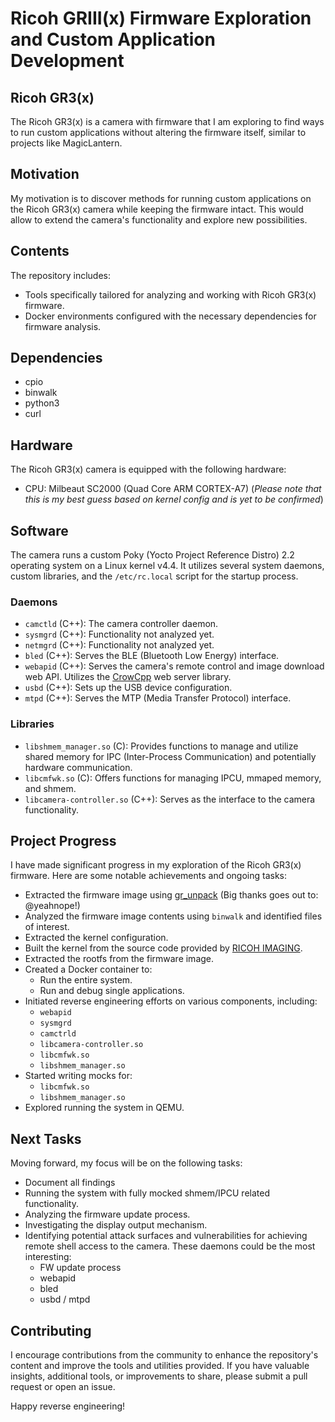 # Ricoh GRIII(x) Firmware Exploration and Custom Application Development

## Ricoh GR3(x)

The Ricoh GR3(x) is a camera with firmware that I am exploring to find ways to run custom applications without altering the firmware itself, similar to projects like MagicLantern.

## Motivation

My motivation is to discover methods for running custom applications on the Ricoh GR3(x) camera while keeping the firmware intact. This would allow to extend the camera's functionality and explore new possibilities.

## Contents

The repository includes:

- Tools specifically tailored for analyzing and working with Ricoh GR3(x) firmware.
- Docker environments configured with the necessary dependencies for firmware analysis.

## Dependencies

- cpio
- binwalk
- python3
- curl

## Hardware

The Ricoh GR3(x) camera is equipped with the following hardware:

- CPU: Milbeaut SC2000 (Quad Core ARM CORTEX-A7)
  (_Please note that this is my best guess based on kernel config and is yet to be confirmed_)

## Software

The camera runs a custom Poky (Yocto Project Reference Distro) 2.2 operating system on a Linux kernel v4.4. It utilizes several system daemons, custom libraries, and the `/etc/rc.local` script for the startup process.

### Daemons

- `camctld` (C++): The camera controller daemon.
- `sysmgrd` (C++): Functionality not analyzed yet.
- `netmgrd` (C++): Functionality not analyzed yet.
- `bled` (C++): Serves the BLE (Bluetooth Low Energy) interface.
- `webapid` (C++): Serves the camera's remote control and image download web API. Utilizes the [CrowCpp](https://crowcpp.org/master/) web server library.
- `usbd` (C++): Sets up the USB device configuration.
- `mtpd` (C++): Serves the MTP (Media Transfer Protocol) interface.

### Libraries

- `libshmem_manager.so` (C): Provides functions to manage and utilize shared memory for IPC (Inter-Process Communication) and potentially hardware communication.
- `libcmfwk.so` (C): Offers functions for managing IPCU, mmaped memory, and shmem.
- `libcamera-controller.so` (C++): Serves as the interface to the camera functionality.

## Project Progress

I have made significant progress in my exploration of the Ricoh GR3(x) firmware. Here are some notable achievements and ongoing tasks:

- Extracted the firmware image using [gr_unpack](https://github.com/yeahnope/gr_unpack) (Big thanks goes out to: @yeahnope!)
- Analyzed the firmware image contents using `binwalk` and identified files of interest.
- Extracted the kernel configuration.
- Built the kernel from the source code provided by [RICOH IMAGING](https://www.ricoh-imaging.co.jp/english/products/oss/).
- Extracted the rootfs from the firmware image.
- Created a Docker container to:
  - Run the entire system.
  - Run and debug single applications.
- Initiated reverse engineering efforts on various components, including:
  - `webapid`
  - `sysmgrd`
  - `camctrld`
  - `libcamera-controller.so`
  - `libcmfwk.so`
  - `libshmem_manager.so`
- Started writing mocks for:
  - `libcmfwk.so`
  - `libshmem_manager.so`
- Explored running the system in QEMU.

## Next Tasks

Moving forward, my focus will be on the following tasks:

- Document all findings
- Running the system with fully mocked shmem/IPCU related functionality.
- Analyzing the firmware update process.
- Investigating the display output mechanism.
- Identifying potential attack surfaces and vulnerabilities for achieving remote shell access to the camera. These daemons could be the most interesting:
  - FW update process
  - webapid
  - bled
  - usbd / mtpd

## Contributing

I encourage contributions from the community to enhance the repository's content and improve the tools and utilities provided. If you have valuable insights, additional tools, or improvements to share, please submit a pull request or open an issue.

Happy reverse engineering!
